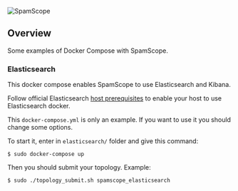 ![SpamScope](https://github.com/SpamScope/spamscope/blob/develop/docs/logo/spamscope.jpg?raw=true "SpamScope")

## Overview

Some examples of Docker Compose with SpamScope.

### Elasticsearch

This docker compose enables SpamScope to use Elasticsearch and Kibana.

Follow official Elasticsearch [host prerequisites](https://github.com/elastic/elasticsearch-docker#host-prerequisites) to enable your host to use Elasticsearch docker.

This `docker-compose.yml` is only an example. If you want to use it you should change some options.

To start it, enter in `elasticsearch/` folder and give this command:

```shell
$ sudo docker-compose up
``` 

Then you should submit your topology. Example:

```shell
$ sudo ./topology_submit.sh spamscope_elasticsearch
```
